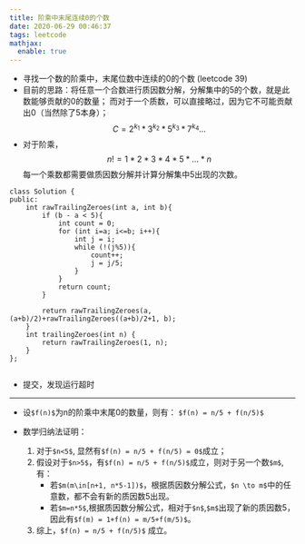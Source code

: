 ```yaml
---
title: 阶乘中末尾连续0的个数
date: 2020-06-29 00:46:37
tags: leetcode
mathjax:
  enable: true
---
```

- 寻找一个数的阶乘中，末尾位数中连续的0的个数 (leetcode 39)
- 目前的思路：将任意一个合数进行质因数分解，分解集中的5的个数，就是此数能够贡献的0的数量；
    而对于一个质数，可以直接略过，因为它不可能贡献出0（当然除了5本身）；
$$
    C=2^{k_1}*3^{k_2}*5^{k_3}*7^{k_4}...
$$
- 对于阶乘，
$$
n! = 1*2*3*4*5*...*n
$$
每一个乘数都需要做质因数分解并计算分解集中5出现的次数。
```
class Solution {
public:
    int rawTrailingZeroes(int a, int b){
        if (b - a < 5){
            int count = 0;
            for (int i=a; i<=b; i++){
                int j = i;
                while (!(j%5)){
                    count++;
                    j = j/5;
                }
            }
            return count;
        }

        return rawTrailingZeroes(a, (a+b)/2)+rawTrailingZeroes((a+b)/2+1, b);
    }
    int trailingZeroes(int n) {
        return rawTrailingZeroes(1, n);
    }
};
    
```

- 提交，发现运行超时

-------------------------------------------------------------


- 设`$f(n)$`为n的阶乘中末尾0的数量，则有：
    `$f(n) = n/5 + f(n/5)$`

- 数学归纳法证明：
    1. 对于`$n<5$`, 显然有`$f(n) = n/5 + f(n/5) = 0$`成立；
    2. 假设对于`$n>5$`，有`$f(n) = n/5 + f(n/5)$`成立，则对于另一个数`$m$`,有：
        - 若`$m(m\in[n+1, n*5-1])$`，根据质因数分解公式，`$n \to m$`中的任意数，都不会有新的质因数5出现。
        - 若`$m=n*5$`,根据质因数分解公式，相对于`$n$`,`$m$`出现了新的质因数5，因此有`$f(m) = 1+f(n) = m/5+f(m/5)$`。
    3. 综上，`$f(n) = n/5 + f(n/5)$` 成立。

